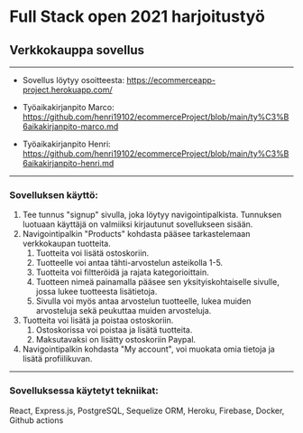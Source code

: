  # Full Stack open 2021 harjoitustyö #
 ## Verkkokauppa sovellus ##
 - - - -

 * Sovellus löytyy osoitteesta: https://ecommerceapp-project.herokuapp.com/

 * Työaikakirjanpito Marco: https://github.com/henri19102/ecommerceProject/blob/main/ty%C3%B6aikakirjanpito-marco.md

 * Työaikakirjanpito Henri: https://github.com/henri19102/ecommerceProject/blob/main/ty%C3%B6aikakirjanpito-henri.md


 - - - -

 ### Sovelluksen käyttö: ###

 1. Tee tunnus "signup" sivulla, joka löytyy navigointipalkista. Tunnuksen luotuaan käyttäjä on valmiiksi kirjautunut sovellukseen sisään.
 2. Navigointipalkin "Products" kohdasta pääsee tarkastelemaan verkkokaupan tuotteita.
    1. Tuotteita voi lisätä ostoskoriin.
    2. Tuotteelle voi antaa tähti-arvostelun asteikolla 1-5.
    3. Tuotteita voi filtteröidä ja rajata kategorioittain.
    4. Tuotteen nimeä painamalla pääsee sen yksityiskohtaiselle sivulle, jossa lukee tuotteesta lisätietoja.
    5. Sivulla voi myös antaa arvostelun tuotteelle, lukea muiden arvosteluja sekä peukuttaa muiden arvosteluja.
3. Tuotteita voi lisätä ja poistaa ostoskoriin.
    1. Ostoskorissa voi poistaa ja lisätä tuotteita.
    2. Maksutavaksi on lisätty ostoskoriin Paypal.
4. Navigointipalkin kohdasta "My account", voi muokata omia tietoja ja lisätä profiilikuvan.

- - - -

 ### Sovelluksessa käytetyt tekniikat: ###

 React, Express.js, PostgreSQL, Sequelize ORM, Heroku, Firebase, Docker, Github actions

